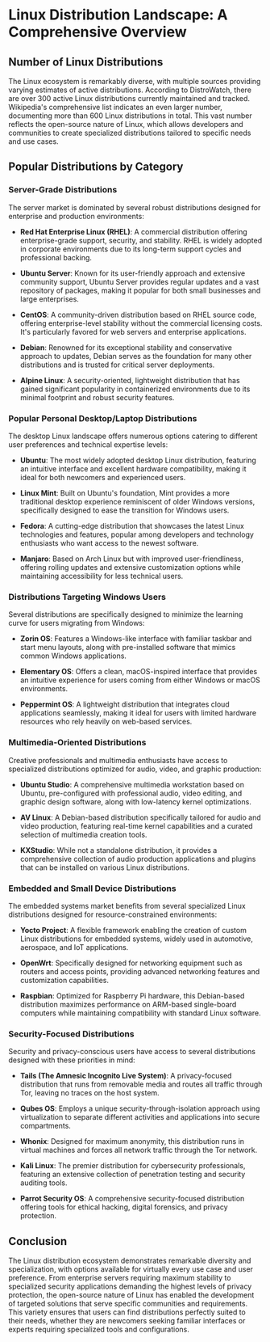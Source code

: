 # Linux Distribution Landscape: A Comprehensive Overview

## Number of Linux Distributions

The Linux ecosystem is remarkably diverse, with multiple sources providing varying estimates of active distributions. According to DistroWatch, there are over 300 active Linux distributions currently maintained and tracked. Wikipedia's comprehensive list indicates an even larger number, documenting more than 600 Linux distributions in total. This vast number reflects the open-source nature of Linux, which allows developers and communities to create specialized distributions tailored to specific needs and use cases.

## Popular Distributions by Category

### Server-Grade Distributions

The server market is dominated by several robust distributions designed for enterprise and production environments:

- **Red Hat Enterprise Linux (RHEL)**: A commercial distribution offering enterprise-grade support, security, and stability. RHEL is widely adopted in corporate environments due to its long-term support cycles and professional backing.

- **Ubuntu Server**: Known for its user-friendly approach and extensive community support, Ubuntu Server provides regular updates and a vast repository of packages, making it popular for both small businesses and large enterprises.

- **CentOS**: A community-driven distribution based on RHEL source code, offering enterprise-level stability without the commercial licensing costs. It's particularly favored for web servers and enterprise applications.

- **Debian**: Renowned for its exceptional stability and conservative approach to updates, Debian serves as the foundation for many other distributions and is trusted for critical server deployments.

- **Alpine Linux**: A security-oriented, lightweight distribution that has gained significant popularity in containerized environments due to its minimal footprint and robust security features.

### Popular Personal Desktop/Laptop Distributions

The desktop Linux landscape offers numerous options catering to different user preferences and technical expertise levels:

- **Ubuntu**: The most widely adopted desktop Linux distribution, featuring an intuitive interface and excellent hardware compatibility, making it ideal for both newcomers and experienced users.

- **Linux Mint**: Built on Ubuntu's foundation, Mint provides a more traditional desktop experience reminiscent of older Windows versions, specifically designed to ease the transition for Windows users.

- **Fedora**: A cutting-edge distribution that showcases the latest Linux technologies and features, popular among developers and technology enthusiasts who want access to the newest software.

- **Manjaro**: Based on Arch Linux but with improved user-friendliness, offering rolling updates and extensive customization options while maintaining accessibility for less technical users.

### Distributions Targeting Windows Users

Several distributions are specifically designed to minimize the learning curve for users migrating from Windows:

- **Zorin OS**: Features a Windows-like interface with familiar taskbar and start menu layouts, along with pre-installed software that mimics common Windows applications.

- **Elementary OS**: Offers a clean, macOS-inspired interface that provides an intuitive experience for users coming from either Windows or macOS environments.

- **Peppermint OS**: A lightweight distribution that integrates cloud applications seamlessly, making it ideal for users with limited hardware resources who rely heavily on web-based services.

### Multimedia-Oriented Distributions

Creative professionals and multimedia enthusiasts have access to specialized distributions optimized for audio, video, and graphic production:

- **Ubuntu Studio**: A comprehensive multimedia workstation based on Ubuntu, pre-configured with professional audio, video editing, and graphic design software, along with low-latency kernel optimizations.

- **AV Linux**: A Debian-based distribution specifically tailored for audio and video production, featuring real-time kernel capabilities and a curated selection of multimedia creation tools.

- **KXStudio**: While not a standalone distribution, it provides a comprehensive collection of audio production applications and plugins that can be installed on various Linux distributions.

### Embedded and Small Device Distributions

The embedded systems market benefits from several specialized Linux distributions designed for resource-constrained environments:

- **Yocto Project**: A flexible framework enabling the creation of custom Linux distributions for embedded systems, widely used in automotive, aerospace, and IoT applications.

- **OpenWrt**: Specifically designed for networking equipment such as routers and access points, providing advanced networking features and customization capabilities.

- **Raspbian**: Optimized for Raspberry Pi hardware, this Debian-based distribution maximizes performance on ARM-based single-board computers while maintaining compatibility with standard Linux software.

### Security-Focused Distributions

Security and privacy-conscious users have access to several distributions designed with these priorities in mind:

- **Tails (The Amnesic Incognito Live System)**: A privacy-focused distribution that runs from removable media and routes all traffic through Tor, leaving no traces on the host system.

- **Qubes OS**: Employs a unique security-through-isolation approach using virtualization to separate different activities and applications into secure compartments.

- **Whonix**: Designed for maximum anonymity, this distribution runs in virtual machines and forces all network traffic through the Tor network.

- **Kali Linux**: The premier distribution for cybersecurity professionals, featuring an extensive collection of penetration testing and security auditing tools.

- **Parrot Security OS**: A comprehensive security-focused distribution offering tools for ethical hacking, digital forensics, and privacy protection.

## Conclusion

The Linux distribution ecosystem demonstrates remarkable diversity and specialization, with options available for virtually every use case and user preference. From enterprise servers requiring maximum stability to specialized security applications demanding the highest levels of privacy protection, the open-source nature of Linux has enabled the development of targeted solutions that serve specific communities and requirements. This variety ensures that users can find distributions perfectly suited to their needs, whether they are newcomers seeking familiar interfaces or experts requiring specialized tools and configurations.
